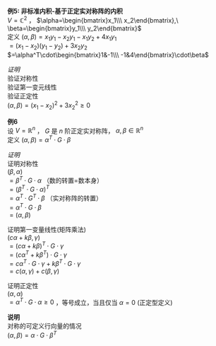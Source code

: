 **例5: 非标准内积-基于正定实对称阵的内积**  
 $V=\mathbb{C}^2$ ， $\alpha=\begin{bmatrix}x_1\\\ x_2\end{bmatrix},\ \beta=\begin{bmatrix}y_1\\\ y_2\end{bmatrix}$  
定义 $(\alpha,\beta)=x_1y_1-x_2y_1-x_1y_2+4x_1y_1$  
 $=(x_1-x_2)(y_1-y_2)+3x_2y_2$  
 $=\alpha^T\cdot\begin{bmatrix}1&-1\\\ -1&4\end{bmatrix}\cdot\beta$  
  
*证明*  
验证对称性  
验证第一变元线性  
验证正定性  
 $(\alpha,\beta)=(x_1-x_2)^2+3x_2^2\geq0$  
  
**例6**  
设 $V=\mathbb{R}^n$ ， $G$ 是 $n$ 阶正定实对称阵， $\alpha,\beta\in\mathbb{R}^n$  
定义 $(\alpha,\beta)=\alpha^T\cdot G\cdot\beta$  
  
*证明*  
证明对称性  
 $(\beta,\alpha)$  
 $=\beta^T\cdot G\cdot\alpha$ （数的转置=数本身）  
 $=(\beta^T\cdot G\cdot\alpha)^T$  
 $=\alpha^T\cdot G^T\cdot\beta$ （实对称阵的转置）  
 $=\alpha^T\cdot G\cdot\beta$  
 $=(\alpha,\beta)$  
  
证明第一变量线性(矩阵乘法)  
 $(c\alpha+k\beta,\gamma)$  
 $=(c\alpha+k\beta)^T\cdot G\cdot\gamma$  
 $=(c\alpha^T+k\beta^T)\cdot G\cdot\gamma$  
 $=c\alpha^T\cdot G\cdot\gamma+k\beta^T\cdot G\cdot\gamma$  
 $=c(\alpha,\gamma)+c(\beta,\gamma)$  
  
证明正定性  
 $(\alpha,\alpha)$  
 $=\alpha^T\cdot G\cdot\alpha\geq0$ ，等号成立，当且仅当 $\alpha=0$ (正定型定义)  
  
**说明**  
对称的可定义行向量的情况  
 $(\alpha,\beta)=\alpha\cdot G\cdot\beta^T$  

